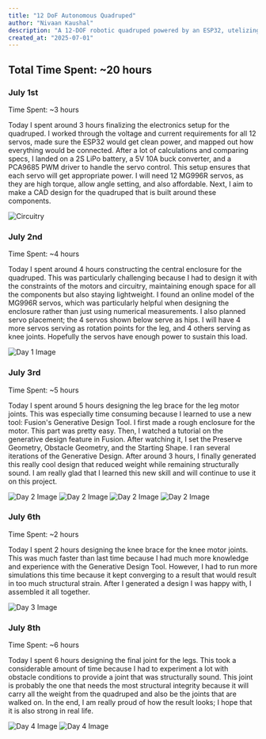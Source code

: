 ```yaml
---
title: "12 DoF Autonomous Quadruped"
author: "Nivaan Kaushal"
description: "A 12-DOF robotic quadruped powered by an ESP32, utelizing inverse kinematics to aid movement. Includes camera, IMU for intelligent movement. "
created_at: "2025-07-01"
---
```


## Total Time Spent: ~20 hours   

### July 1st
Time Spent: ~3 hours  

Today I spent around 3 hours finalizing the electronics setup for the quadruped. I worked through the voltage and current requirements for all 12 servos, made sure the ESP32 would get clean power, and mapped out how everything would be connected. After a lot of calculations and comparing specs, I landed on a 2S LiPo battery, a 5V 10A buck converter, and a PCA9685 PWM driver to handle the servo control. This setup ensures that each servo will get appropriate power. I will need 12 MG996R servos, as they are high torque, allow angle setting, and also affordable.  Next, I aim to make a CAD design for the quadruped that is built around these components. 

![Circuitry](img/circuitdiagram.png)

### July 2nd
Time Spent: ~4 hours

Today I spent around 4 hours constructing the central enclosure for the quadruped. This was particularly challenging because I had to design it with the constraints of the motors and circuitry, maintaining enough space for all the components but also staying lightweight. I found an online model of the MG996R servos, which was particularly helpful when designing the enclosure rather than just using numerical measurements. I also planned servo placement; the 4 servos shown below serve as hips. I will have 4 more servos serving as rotation points for the leg, and 4 others serving as knee joints. Hopefully the servos have enough power to sustain this load. 

![Day 1 Image](img/day1.png)

### July 3rd
Time Spent: ~5 hours

Today I spent around 5 hours designing the leg brace for the leg motor joints. This was especially time consuming because I learned to use a new tool: Fusion's Generative Design Tool. I first made a rough enclosure for the motor. This part was pretty easy. Then, I watched a tutorial on the generative design feature in Fusion. After watching it, I set the Preserve Geometry, Obstacle Geometry, and the Starting Shape. I ran several iterations of the Generative Design. After around 3 hours, I finally generated this really cool design that reduced weight while remaining structurally sound. I am really glad that I learned this new skill and will continue to use it on this project. 

![Day 2 Image](img/day2.png)
![Day 2 Image](img/day2_2.png)
![Day 2 Image](img/day2_3.png)
![Day 2 Image](img/day2_4.png)


### July 6th
Time Spent: ~2 hours

Today I spent 2 hours designing the knee brace for the knee motor joints. This was much faster than last time because I had much more knowledge and experience with the Generative Design Tool. However, I had to run more simulations this time because it kept converging to a result that would result in too much structural strain. After I generated a design I was happy with, I assembled it all together. 

![Day 3 Image](img/day3.png)

### July 8th
Time Spent: ~6 hours

Today I spent 6 hours designing the final joint for the legs. This took a considerable amount of time because I had to experiment a lot with obstacle conditions to provide a joint that was structurally sound. This joint is probably the one that needs the most structural integrity because it will carry all the weight from the quadruped and also be the joints that are walked on. In the end, I am really proud of how the result looks; I hope that it is also strong in real life. 

![Day 4 Image](img/day4.png)
![Day 4 Image](img/day4_1.png)


